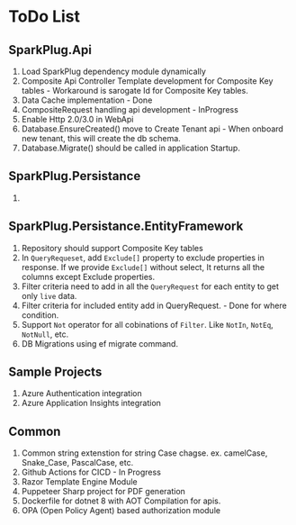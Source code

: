 # ToDo List 

## SparkPlug.Api
1. Load SparkPlug dependency module dynamically
2. Composite Api Controller Template development for Composite Key tables - Workaround is sarogate Id for Composite Key tables.
3. Data Cache implementation - Done
4. CompositeRequest handling api development - InProgress
5. Enable Http 2.0/3.0 in WebApi
6. Database.EnsureCreated() move to Create Tenant api - When onboard new tenant, this will create the db schema.
7. Database.Migrate() should be called in application Startup.

## SparkPlug.Persistance
1. 

## SparkPlug.Persistance.EntityFramework
1. Repository should support Composite Key tables
2. In `QueryRequeset`, add `Exclude[]` property to exclude properties in response. If we provide `Exclude[]` without select, It returns all the columns except Exclude properties. 
3. Filter criteria need to add in all the `QueryRequest` for each entity to get only `live` data.
4. Filter criteria for included entity add in QueryRequest. - Done for where condition. 
5. Support `Not` operator for all cobinations of `Filter`. Like `NotIn`, `NotEq`, `NotNull`, etc.
6. DB Migrations using ef migrate command.

## Sample Projects 
1. Azure Authentication integration
2. Azure Application Insights integration

## Common
1. Common string extenstion for string Case chagse. ex. camelCase, Snake_Case, PascalCase, etc.
2. Github Actions for CICD - In Progress
3. Razor Template Engine Module 
4. Puppeteer Sharp project for PDF generation
5. Dockerfile for dotnet 8 with AOT Compilation for apis.
6. OPA (Open Policy Agent) based authorization module